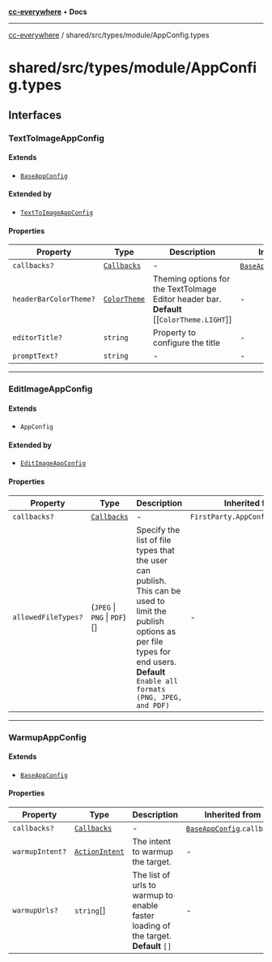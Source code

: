 [**cc-everywhere**](../../../../index.md) • **Docs**

***

[cc-everywhere](../../../../index.md) / shared/src/types/module/AppConfig.types

# shared/src/types/module/AppConfig.types

## Interfaces

### TextToImageAppConfig

#### Extends

- [`BaseAppConfig`](../DesignConfig.md#baseappconfig)

#### Extended by

- [`TextToImageAppConfig`](../1p/module/AppConfig.md#texttoimageappconfig)

#### Properties

| Property | Type | Description | Inherited from |
| ------ | ------ | ------ | ------ |
| `callbacks?` | [`Callbacks`](../Callbacks.md#callbacks) | - | [`BaseAppConfig`](../DesignConfig.md#baseappconfig).`callbacks` |
| `headerBarColorTheme?` | [`ColorTheme`](../AppConfig.md#colortheme) | Theming options for the TextToImage Editor header bar. **Default** [[`ColorTheme.LIGHT`]] | - |
| `editorTitle?` | `string` | Property to configure the title | - |
| `promptText?` | `string` | - | - |

***

### EditImageAppConfig

#### Extends

- `AppConfig`

#### Extended by

- [`EditImageAppConfig`](../1p/module/AppConfig.md#editimageappconfig)

#### Properties

| Property | Type | Description | Inherited from |
| ------ | ------ | ------ | ------ |
| `callbacks?` | [`Callbacks`](../Callbacks.md#callbacks) | - | `FirstParty.AppConfig.callbacks` |
| `allowedFileTypes?` | (`JPEG` \| `PNG` \| `PDF`)[] | Specify the list of file types that the user can publish. This can be used to limit the publish options as per file types for end users. **Default** `Enable all formats (PNG, JPEG, and PDF)` | - |

***

### WarmupAppConfig

#### Extends

- [`BaseAppConfig`](../DesignConfig.md#baseappconfig)

#### Properties

| Property | Type | Description | Inherited from |
| ------ | ------ | ------ | ------ |
| `callbacks?` | [`Callbacks`](../Callbacks.md#callbacks) | - | [`BaseAppConfig`](../DesignConfig.md#baseappconfig).`callbacks` |
| `warmupIntent?` | [`ActionIntent`](../ActionIntent.md#actionintent) | The intent to warmup the target. | - |
| `warmupUrls?` | `string`[] | The list of urls to warmup to enable faster loading of the target. **Default** `[]` | - |
